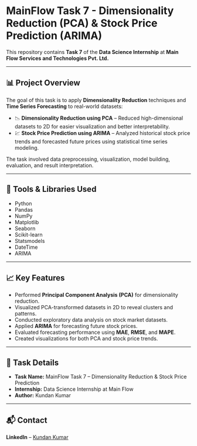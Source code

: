 # MainFlow Task 7 - Dimensionality Reduction (PCA) & Stock Price Prediction (ARIMA)

This repository contains **Task 7** of the **Data Science Internship** at **Main Flow Services and Technologies Pvt. Ltd.**

---

## 📊 Project Overview

The goal of this task is to apply **Dimensionality Reduction** techniques and **Time Series Forecasting** to real-world datasets:

- 📉 **Dimensionality Reduction using PCA** – Reduced high-dimensional datasets to 2D for easier visualization and better interpretability.
- 💹 **Stock Price Prediction using ARIMA** – Analyzed historical stock price trends and forecasted future prices using statistical time series modeling.

The task involved data preprocessing, visualization, model building, evaluation, and result interpretation.

---

## 🔧 Tools & Libraries Used

- Python  
- Pandas  
- NumPy  
- Matplotlib  
- Seaborn  
- Scikit-learn  
- Statsmodels  
- DateTime  
- ARIMA

---

## 📈 Key Features

- Performed **Principal Component Analysis (PCA)** for dimensionality reduction.
- Visualized PCA-transformed datasets in 2D to reveal clusters and patterns.
- Conducted exploratory data analysis on stock market datasets.
- Applied **ARIMA** for forecasting future stock prices.
- Evaluated forecasting performance using **MAE**, **RMSE**, and **MAPE**.
- Created visualizations for both PCA and stock price trends.

---

## 📝 Task Details

- **Task Name:** MainFlow Task 7 – Dimensionality Reduction & Stock Price Prediction  
- **Internship:** Data Science Internship at Main Flow  
- **Author:** Kundan Kumar

---

## 📬 Contact

**LinkedIn** – [Kundan Kumar](#)
